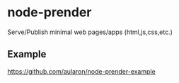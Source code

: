 # node-prender
Serve/Publish minimal web pages/apps (html,js,css,etc.)

## Example
https://github.com/aularon/node-prender-example
